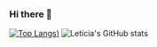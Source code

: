 ### Hi there 👋

<!--
**mareshbard/mareshbard** is a ✨ _special_ ✨ repository because its `README.md` (this file) appears on your GitHub profile.

Here are some ideas to get you started:

### - 🔭 I’m currently working on ... POO Project
- 🌱 I’m currently learning ... Java, Javascript 
- 👯 I’m looking to collaborate on ...
- 🤔 I’m looking for help with ...
- 💬 Ask me about ...
- 📫 How to reach me: ...
- 😄 Pronouns: ... she/her
- ⚡ Fun fact: ...
<!--
-->

[![Top Langs](https://github-readme-stats.vercel.app/api/top-langs/?username=mareshbard&show_icons=true&theme=tokyonight))](https://github.com/mareshbard/github-readme-stats)
![Leticia's GitHub stats](https://github-readme-stats.vercel.app/api?username=mareshbard&show_icons=true&theme=tokyonight)



    
